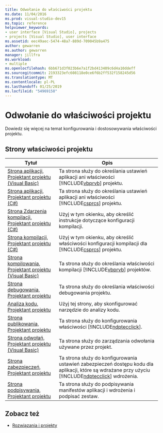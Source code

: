 ```yaml
---
title: Odwołanie do właściwości projektu
ms.date: 11/04/2016
ms.prod: visual-studio-dev15
ms.topic: reference
helpviewer_keywords:
- user interface [Visual Studio], projects
- projects [Visual Studio], user interface
ms.assetid: eec49aec-5474-48a7-889d-709045b9a475
author: gewarren
ms.author: gewarren
manager: jillfra
ms.workload:
- multiple
ms.openlocfilehash: 6bb671d3f023b6e7a1f2bd413409c6d4a10ddeff
ms.sourcegitcommit: 2193323efc608118e0ce6f6b2ff532f158245d56
ms.translationtype: MT
ms.contentlocale: pl-PL
ms.lasthandoff: 01/25/2019
ms.locfileid: "54969158"
---
```

# <a name="project-properties-reference"></a>Odwołanie do właściwości projektu
Dowiedz się więcej na temat konfigurowania i dostosowywania właściwości projektu.

## <a name="project-properties-pages"></a>Strony właściwości projektu

| Tytuł | Opis |
| - | - |
| [Strona aplikacji, Projektant projektu (Visual Basic)](../../ide/reference/application-page-project-designer-visual-basic.md) | Ta strona służy do określania ustawień aplikacji ani właściwości [!INCLUDE[vbprvb](../../code-quality/includes/vbprvb_md.md)] projektu. |
| [Strona aplikacji, Projektant projektu (C#)](../../ide/reference/application-page-project-designer-csharp.md) | Ta strona służy do określania ustawień aplikacji ani właściwości [!INCLUDE[csprcs](../../data-tools/includes/csprcs_md.md)] projektu. |
| [Strona Zdarzenia kompilacji, Projektant projektu (C#)](../../ide/reference/build-events-page-project-designer-csharp.md) | Użyj w tym okienku, aby określić instrukcje dotyczące konfiguracji kompilacji. |
| [Strona kompilacji, Projektant projektu (C#)](../../ide/reference/build-page-project-designer-csharp.md) | Użyj w tym okienku, aby określić właściwości konfiguracji kompilacji dla [!INCLUDE[csprcs](../../data-tools/includes/csprcs_md.md)] projektu. |
| [Strona kompilowania, Projektant projektu (Visual Basic)](../../ide/reference/compile-page-project-designer-visual-basic.md) | Ta strona służy do określania właściwości kompilacji [!INCLUDE[vbprvb](../../code-quality/includes/vbprvb_md.md)] projektów. |
| [Strona debugowania, Projektant projektu](../../ide/reference/debug-page-project-designer.md) | Ta strona służy do określania właściwości debugowania projektu. |
| [Analiza kodu, Projektant projektu](../../ide/reference/code-analysis-project-designer.md) | Użyj tej strony, aby skonfigurować narzędzie do analizy kodu. |
| [Strona publikowania, Projektant projektu](../../ide/reference/publish-page-project-designer.md) | Ta strona służy do konfigurowania właściwości [!INCLUDE[ndptecclick](../../deployment/includes/ndptecclick_md.md)]. |
| [Strona odwołań, Projektant projektu (Visual Basic)](../../ide/reference/references-page-project-designer-visual-basic.md) | Ta strona służy do zarządzania odwołania używane przez projekt. |
| [Strona zabezpieczeń, Projektant projektu](../../ide/reference/security-page-project-designer.md) | Ta strona służy do konfigurowania ustawień zabezpieczeń dostępu kodu dla aplikacji, które są wdrażane przy użyciu [!INCLUDE[ndptecclick](../../deployment/includes/ndptecclick_md.md)] wdrożenia. |
| [Strona podpisywania, Projektant projektu](../../ide/reference/signing-page-project-designer.md) | Ta strona służy do podpisywania manifestów aplikacji i wdrożenia i podpisać zestaw. |

## <a name="see-also"></a>Zobacz też

- [Rozwiązania i projekty](../../ide/solutions-and-projects-in-visual-studio.md)
